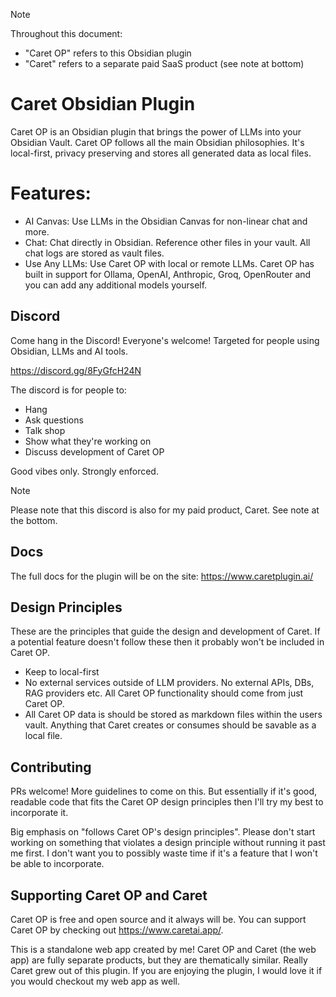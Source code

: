 > [!note]
> Throughout this document:
> - "Caret OP" refers to this Obsidian plugin
> - "Caret" refers to a separate paid SaaS product (see note at bottom)


# Caret Obsidian Plugin
Caret OP is an Obsidian plugin that brings the power of LLMs into your Obsidian Vault. Caret OP follows all the main Obsidian philosophies. It's local-first, privacy preserving and stores all generated data as local files.


# Features:
- AI Canvas: Use LLMs in the Obsidian Canvas for non-linear chat and more.
- Chat: Chat directly in Obsidian. Reference other files in your vault. All chat logs are stored as vault files.
- Use Any LLMs: Use Caret OP with local or remote LLMs. Caret OP has built in support for Ollama, OpenAI, Anthropic, Groq, OpenRouter and you can add any additional models yourself.


## Discord
Come hang in the Discord! Everyone's welcome! Targeted for people using Obsidian, LLMs and AI tools.

https://discord.gg/8FyGfcH24N

The discord is for people to:
- Hang
- Ask questions 
- Talk shop
- Show what they're working on
- Discuss development of Caret OP

Good vibes only. Strongly enforced.

> [!note]
> Please note that this discord is also for my paid product, Caret. See note at the bottom.


## Docs 
The full docs for the plugin will be on the site:
https://www.caretplugin.ai/

## Design Principles
These are the principles that guide the design and development of Caret. If a potential feature doesn't follow these then it probably won't be included in Caret OP.
- Keep to local-first
- No external services outside of LLM providers. No external APIs, DBs, RAG providers etc. All Caret OP functionality should come from just Caret OP.
- All Caret OP data is should be stored as markdown files within the users vault. Anything that Caret creates or consumes should be savable as a local file.
  


## Contributing
PRs welcome! More guidelines to come on this. But essentially if it's good, readable code that fits the Caret OP design principles then I'll try my best to incorporate it.

Big emphasis on "follows Caret OP's design principles". Please don't start working on something that violates a design principle without running it past me first. I don't want you to possibly waste time if it's a feature that I won't be able to incorporate.

## Supporting Caret OP and Caret 
Caret OP is free and open source and it always will be. You can support Caret OP by checking out https://www.caretai.app/.

This is a standalone web app created by me! Caret OP and Caret (the web app) are fully separate products, but they are thematically similar. Really Caret grew out of this plugin. If you are enjoying the plugin, I would love it if you would checkout my web app as well.